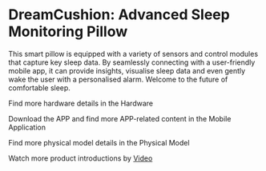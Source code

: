 # DreamCushion: Advanced Sleep Monitoring Pillow

This smart pillow is equipped with a variety of sensors and control modules that capture key sleep data. By seamlessly connecting with a user-friendly mobile app, it can provide insights, visualise sleep data and even gently wake the user with a personalised alarm. Welcome to the future of comfortable sleep.

Find more hardware details in the Hardware

Download the APP and find more APP-related content in the Mobile Application

Find more physical model details in the Physical Model

Watch more product introductions by [Video](https://youtu.be/RgDCq0M1jF0)
